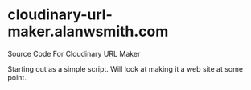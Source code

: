 # cloudinary-url-maker.alanwsmith.com

Source Code For Cloudinary URL Maker

Starting out as a simple script. Will look at
making it a web site at some point. 
